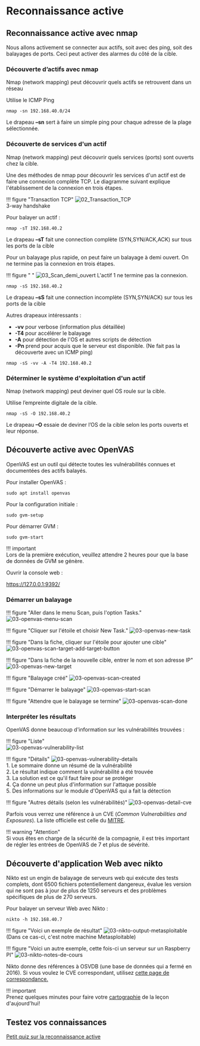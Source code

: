 # Reconnaissance active

## Reconnaissance active avec nmap

Nous allons activement se connecter aux actifs, soit avec des ping, soit des balayages de ports. Ceci peut activer des alarmes du côté de la cible.

### Découverte d’actifs avec nmap

Nmap (network mapping) peut découvrir quels actifs se retrouvent dans un réseau

Utilise le ICMP Ping

`nmap -sn 192.168.40.0/24`

Le drapeau **–sn** sert à faire un simple ping pour chaque adresse de la plage sélectionnée.

### Découverte de services d'un actif

Nmap (network mapping) peut découvrir quels services (ports) sont ouverts chez la cible.

Une des méthodes de nmap pour découvrir les services d'un actif est de faire une connexion complète TCP. Le diagramme suivant explique l'établissement de la connexion en trois étapes.

!!! figure "Transaction TCP"
    ![02_Transaction_TCP](../images/2020/05/02-transaction-tcp.png)  
    3-way handshake

Pour balayer un actif :

`nmap -sT 192.168.40.2`

Le drapeau **–sT** fait une connection complète (SYN,SYN/ACK,ACK) sur tous les ports de la cible

Pour un balayage plus rapide, on peut faire un balayage à demi ouvert. On ne termine pas la connexion en trois étapes.

!!! figure " "
    ![03_Scan_demi_ouvert](../images/2020/05/03-scan-demi-ouvert.png)
    L'actif 1 ne termine pas la connexion.


`nmap -sS 192.168.40.2`

Le drapeau **–sS** fait une connection incomplète (SYN,SYN/ACK) sur tous les ports de la cible

Autres drapeaux intéressants :

- **-vv** pour verbose (information plus détaillée)
- **-T4** pour accélérer le balayage
- **-A** pour détection de l'OS et autres scripts de détection
- **-Pn** prend pour acquis que le serveur est disponible. (Ne fait pas la découverte avec un ICMP ping)

`nmap -sS -vv -A -T4 192.168.40.2`

### Déterminer le système d'exploitation d'un actif

Nmap (network mapping) peut deviner quel OS roule sur la cible.

Utilise l’empreinte digitale de la cible.

`nmap -sS -O 192.168.40.2`

Le drapeau **–O** essaie de deviner l’OS de la cible selon les ports ouverts et leur réponse.

## Découverte active avec OpenVAS

OpenVAS est un outil qui détecte toutes les vulnérabilités connues et documentées des actifs balayés.

Pour installer OpenVAS :

`sudo apt install openvas`

Pour la configuration initiale :

`sudo gvm-setup`

Pour démarrer GVM :  

`sudo gvm-start`

!!! important  
    Lors de la première exécution, veuillez attendre 2 heures pour que la base de données de GVM se génère.    


Ouvrir la console web :

https://127.0.0.1:9392/

### Démarrer un balayage

!!! figure "Aller dans le menu Scan, puis l'option Tasks."
    ![03-openvas-menu-scan](../images/2020/06/03-openvas-menu-scan.png)


!!! figure "Cliquer sur l'étoile et choisir New Task."
    ![03-openvas-new-task](../images/2020/06/03-openvas-new-task.png)


!!! figure "Dans la fiche, cliquer sur l'étoile pour ajouter une cible"
    ![03-openvas-scan-target-add-target-button](../images/2020/06/03-openvas-scan-target-add-target-button.png)

!!! figure "Dans la fiche de la nouvelle cible, entrer le nom et son adresse IP"
    ![03-openvas-new-target](../images/2020/06/03-openvas-new-target.png)

!!! figure "Balayage créé"
    ![03-openvas-scan-created](../images/2020/06/03-openvas-scan-created.png)

!!! figure "Démarrer le balayage"
    ![03-openvas-start-scan](../images/2020/06/03-openvas-start-scan.png)

!!! figure "Attendre que le balayage se termine"
    ![03-openvas-scan-done](../images/2020/06/03-openvas-scan-done.png)

### Interpréter les résultats

OpenVAS donne beaucoup d'information sur les vulnérabilités trouvées :

!!! figure "Liste"  
    ![03-openvas-vulnerability-list](../images/2020/06/03-openvas-vulnerability-list.png)

!!! figure "Détails"
    ![03-openvas-vulnerability-details](../images/2020/06/03-openvas-vulnerability-details.png)  
    1. Le sommaire donne un résumé de la vulnérabilité  
    2. Le résultat indique comment la vulnérabilité a été trouvée  
    3. La solution est ce qu'il faut faire pour se protéger  
    4. Ça donne un peut plus d'information sur l'attaque possible  
    5. Des informations sur le module d'OpenVAS qui a fait la détection  

!!! figure "Autres détails (selon les vulnérabilités)"
    ![03-openvas-detail-cve](../images/2020/06/03-openvas-detail-cve.png)

Parfois vous verrez une référence à un CVE (_Common Vulnerabilities and Exposures_). La liste officielle est celle du [MITRE](https://cve.mitre.org/cve/).

!!! warning "Attention"  
    Si vous êtes en charge de la sécurité de la compagnie, il est très important de régler les entrées de OpenVAS de 7 et plus de sévérité.

## Découverte d'application Web avec nikto

Nikto est un engin de balayage de serveurs web qui exécute des tests complets, dont 6500 fichiers potentiellement dangereux, évalue les version qui ne sont pas à jour de plus de 1250 serveurs et des problèmes spécifiques de plus de 270 serveurs.

Pour balayer un serveur Web avec Nikto :

`nikto -h 192.168.40.7`

!!! figure "Voici un exemple de résultat"
    ![03-nikto-output-metasploitable](../images/2020/06/03-nikto-output-metasploitable.png)
    (Dans ce cas-ci, c'est notre machine Metasploitable)

!!! figure "Voici un autre exemple, cette fois-ci un serveur sur un Raspberry PI"
    ![03-nikto-notes-de-cours](../images/2020/06/03-nikto-notes-de-cours.png)

Nikto donne des références à OSVDB (une base de données qui a fermé en 2016). Si vous voulez le CVE correspondant, utilisez [cette page de correspondance.](https://cve.mitre.org/data/refs/refmap/source-OSVDB.html)

!!! important  
    Prenez quelques minutes pour faire votre [cartographie](../outils/cartographie.md) de la leçon d'aujourd'hui!   

## Testez vos connaissances  

[Petit quiz sur la reconnaissance active](https://forms.office.com/r/Vp6RsyUyfp)  
